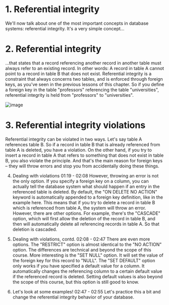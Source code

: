 # 1. Referential integrity

We'll now talk about one of the most important concepts in database systems: referential integrity. It's a very simple concept...

# 2. Referential integrity

...that states that a record referencing another record in another table must always refer to an existing record. In other words: A record in table A cannot point to a record in table B that does not exist. Referential integrity is a constraint that always concerns two tables, and is enforced through foreign keys, as you've seen in the previous lessons of this chapter. So if you define a foreign key in the table "professors" referencing the table "universities", referential integrity is held from "professors" to "universities".

![image](https://github.com/artempohribnyi/datacamp/assets/113499718/ab8eac9f-a5d8-4401-83fa-01ec70c2b13b)

# 3. Referential integrity violations

Referential integrity can be violated in two ways. Let's say table A references table B. So if a record in table B that is already referenced from table A is deleted, you have a violation. On the other hand, if you try to insert a record in table A that refers to something that does not exist in table B, you also violate the principle. And that's the main reason for foreign keys – they will throw errors and stop you from accidentally doing these things.


4. Dealing with violations
01:19 - 02:08
However, throwing an error is not the only option. If you specify a foreign key on a column, you can actually tell the database system what should happen if an entry in the referenced table is deleted. By default, the "ON DELETE NO ACTION" keyword is automatically appended to a foreign key definition, like in the example here. This means that if you try to delete a record in table B which is referenced from table A, the system will throw an error. However, there are other options. For example, there's the "CASCADE" option, which will first allow the deletion of the record in table B, and then will automatically delete all referencing records in table A. So that deletion is cascaded.

5. Dealing with violations, contd.
02:08 - 02:47
There are even more options. The "RESTRICT" option is almost identical to the "NO ACTION" option. The differences are technical and beyond the scope of this course. More interesting is the "SET NULL" option. It will set the value of the foreign key for this record to "NULL". The "SET DEFAULT" option only works if you have specified a default value for a column. It automatically changes the referencing column to a certain default value if the referenced record is deleted. Setting default values is also beyond the scope of this course, but this option is still good to know.

6. Let's look at some examples!
02:47 - 02:55
Let's practice this a bit and change the referential integrity behavior of your database.
